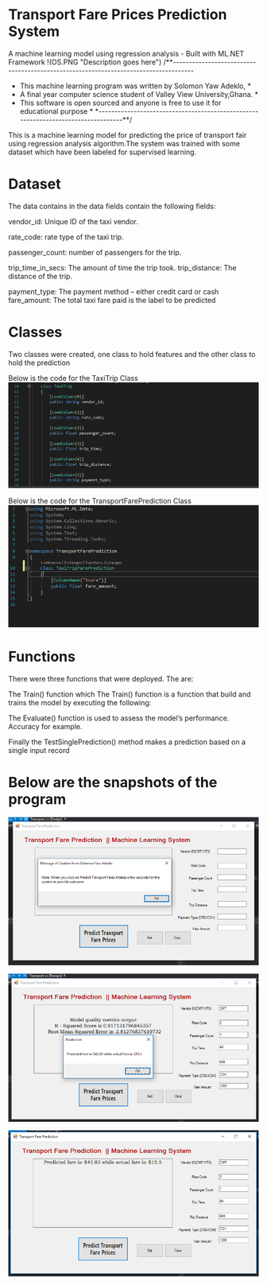 # Transport Fare Prices Prediction System
 A machine learning model using regression analysis - Built with ML.NET Framework
 !(OS.PNG "Description goes here")
 /**------------------------------------------------------------------------------------
 * This machine learning program was written by Solomon Yaw Adeklo,                   *
 * A final year computer science student of Valley View University,Ghana.             * 
 * This software is open sourced and anyone is free to use it for educational purpose * 
 *----------------------------------------------------------------------------------**/
 
 This is a machine learning model for predicting the price of transport fair using regression analysis algorithm.The system was trained with some dataset which have been labeled for supervised learning.  
 
# Dataset
The data contains in the data fields contain the following fields:

  vendor_id: Unique ID of the taxi vendor.
  
  rate_code: rate type of the taxi trip.
  
passenger_count: number of passengers for the trip.

trip_time_in_secs: The amount of time the trip took.
trip_distance: The distance of the trip.

payment_type: The payment method  – either credit card or cash
fare_amount: The total taxi fare paid is the label to be predicted

# Classes
Two classes were created, one class to hold features and the other class to hold the prediction

Below is the code for the TaxiTrip Class
![alt text](TaxiTripClass.PNG "Description goes here")

Below is the code for the TransportFarePrediction Class
![alt text](TransportFarePredictionClass.PNG "Description goes here")

# Functions
There were three functions that were deployed. The are:

The Train() function which The Train() function is a function that build and trains the model by executing the following:

The Evaluate() function is used to assess the model’s performance. Accuracy for  example.

Finally the TestSinglePrediction() method makes a prediction based on a single input record


# Below are the snapshots of the program
![alt text](snapshots.PNG "Description goes here")

![alt text](snapshots1.PNG "Description goes here")

![alt text](snapshots2.PNG "Description goes here")
